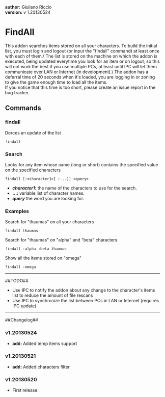 **author:** Giuliano Riccio  
**version:** v 1.20130524

# FindAll #

This addon searches items stored on all your characters. To build the initial list, you must login and logout (or input the "findall" command) at least once with each of them.\\
The list is stored on the machine on which the addon is executed, being updated everytime you look for an item or on logout, so this will not work the best if you use multiple PCs, at least until IPC will let them communicate over LAN or Internet (in development).\\
The addon has a deferral time of 20 seconds when it's loaded, you are logging in or zoning to give the game enough time to load all the items.  
If you notice that this time is too short, please create an issue report in the bug tracker.

## Commands ##
### findall ###
Dorces an update of the list

```
findall
```

### Search ###
Looks for any item whose name (long or short) contains the specified value on the specified characters

```
findall [:<character1>[ :...]] <query>
```
* **_character1_:** the name of the characters to use for the search.
* **...:** variable list of character names.
* **_query_** the word you are looking for.

### Examples ###
Search for "thaumas" on all your characters

```
findall thaumas
```
Search for "thaumas" on "alpha" and "beta" characters

```
findall :alpha :beta thaumas
```
Show all the items stored on "omega"

```
findall :omega
```

----

##TODO##

- Use IPC to notify the addon about any change to the character's items list to reduce the amount of file rescans
- Use IPC to synchronize the list between PCs in LAN or Internet (requires IPC update)

----

##Changelog##
### v1.20130524 ###
* **add:** Added temp items support

### v1.20130521 ###
* **add:** Added characters filter

### v1.20130520 ###
* First release
